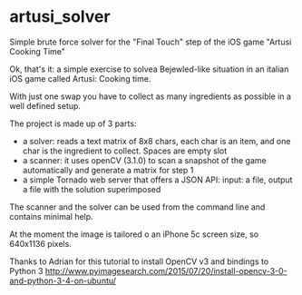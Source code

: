 # artusi_solver
Simple brute force solver for the "Final Touch" step of the iOS game "Artusi Cooking Time"

Ok, that's it:
a simple exercise to solvea Bejewled-like situation in an italian iOS game called Artusi: Cooking time.

With just one swap you have to collect as many ingredients as possible in a well defined setup.

The project is made up of 3 parts:
- a solver: reads a text matrix of 8x8 chars, each char is an item, and one char is the ingredient to collect. Spaces are empty slot
- a scanner: it uses openCV (3.1.0) to scan a snapshot of the game automatically and generate a matrix for step 1
- a simple Tornado web server that offers a JSON API: input: a file, output a file with the solution superimposed

The scanner and the solver can be used from the command line and contains minimal help.

At the moment the image is tailored o an iPhone 5c screen size, so 640x1136 pixels.

Thanks to Adrian  for this tutorial to install OpenCV v3 and bindings to Python 3
http://www.pyimagesearch.com/2015/07/20/install-opencv-3-0-and-python-3-4-on-ubuntu/
